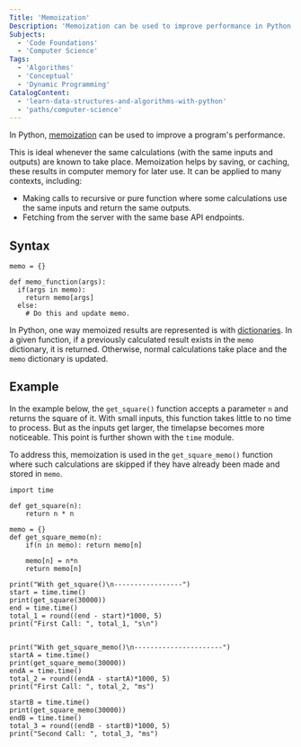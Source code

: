 ```yaml
---
Title: 'Memoization'
Description: 'Memoization can be used to improve performance in Python code.'
Subjects:
  - 'Code Foundations'
  - 'Computer Science'
Tags:
  - 'Algorithms'
  - 'Conceptual'
  - 'Dynamic Programming'
CatalogContent:
  - 'learn-data-structures-and-algorithms-with-python'
  - 'paths/computer-science'
---
```


In Python, [memoization](https://www.codecademy.com/resources/docs/general/memoization) can be used to improve a program's performance.

This is ideal whenever the same calculations (with the same inputs and outputs) are known to take place. Memoization helps by saving, or caching, these results in computer memory for later use. It can be applied to many contexts, including:

- Making calls to recursive or pure function where some calculations use the same inputs and return the same outputs.
- Fetching from the server with the same base API endpoints.

## Syntax

```pseudo
memo = {}

def memo_function(args):
  if(args in memo):
    return memo[args]
  else:
    # Do this and update memo.

```

In Python, one way memoized results are represented is with [dictionaries](https://www.codecademy.com/resources/docs/python/dictionaries). In a given function, if a previously calculated result exists in the `memo` dictionary, it is returned. Otherwise, normal calculations take place and the `memo` dictionary is updated.

## Example

In the example below, the `get_square()` function accepts a parameter `n` and returns the square of it. With small inputs, this function takes little to no time to process. But as the inputs get larger, the timelapse becomes more noticeable. This point is further shown with the `time` module.

To address this, memoization is used in the `get_square_memo()` function where such calculations are skipped if they have already been made and stored in `memo`.

```codebyte/python
import time

def get_square(n):
    return n * n

memo = {}
def get_square_memo(n):
    if(n in memo): return memo[n]

    memo[n] = n*n
    return memo[n]

print("With get_square()\n-----------------")
start = time.time()
print(get_square(30000))
end = time.time()
total_1 = round((end - start)*1000, 5)
print("First Call: ", total_1, "s\n")


print("With get_square_memo()\n----------------------")
startA = time.time()
print(get_square_memo(30000))
endA = time.time()
total_2 = round((endA - startA)*1000, 5)
print("First Call: ", total_2, "ms")

startB = time.time()
print(get_square_memo(30000))
endB = time.time()
total_3 = round((endB - startB)*1000, 5)
print("Second Call: ", total_3, "ms")
```
